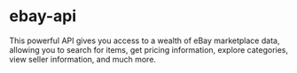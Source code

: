 # ebay-api
This powerful API gives you access to a wealth of eBay marketplace data, allowing you to search for items, get pricing information, explore categories, view seller information, and much more.
